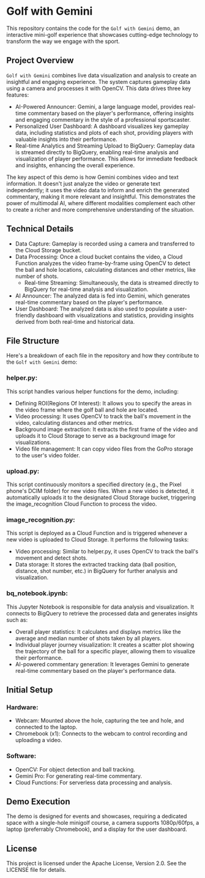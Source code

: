 # Golf with Gemini
This repository contains the code for the `Golf with Gemini` demo, an interactive mini-golf experience that showcases cutting-edge technology to transform the way we engage with the sport.

## Project Overview
`Golf with Gemini` combines live data visualization and analysis to create an insightful and engaging experience. The system captures gameplay data using a camera and processes it with OpenCV. This data drives three key features:

- AI-Powered Announcer: Gemini, a large language model, provides real-time commentary based on the player's performance, offering insights and engaging commentary in the style of a professional sportscaster.
- Personalized User Dashboard: A dashboard visualizes key gameplay data, including statistics and plots of each shot, providing players with valuable insights into their performance.
- Real-time Analytics and Streaming Upload to BigQuery: Gameplay data is streamed directly to BigQuery, enabling real-time analysis and visualization of player performance. This allows for immediate feedback and insights, enhancing the overall experience.

The key aspect of this demo is how Gemini combines video and text information. It doesn't just analyze the video or generate text independently; it uses the video data to inform and enrich the generated commentary, making it more relevant and insightful. This demonstrates the power of multimodal AI, where different modalities complement each other to create a richer and more comprehensive understanding of the situation.

## Technical Details
- Data Capture: Gameplay is recorded using a camera and transferred to the Cloud Storage bucket.
- Data Processing: Once a cloud bucket contains the video, a Cloud Function analyzes the video frame-by-frame using OpenCV to detect the ball and hole locations, calculating distances and other metrics, like number of shots.
    - Real-time Streaming: Simultaneously, the data is streamed directly to BigQuery for real-time analysis and visualization.
- AI Announcer: The analyzed data is fed into Gemini, which generates real-time commentary based on the player's performance.
- User Dashboard: The analyzed data is also used to populate a user-friendly dashboard with visualizations and statistics, providing insights derived from both real-time and historical data.

## File Structure
Here's a breakdown of each file in the repository and how they contribute to the `Golf with Gemini` demo:

### helper.py: 
This script handles various helper functions for the demo, including:

- Defining ROI(Regions Of Interest): It allows you to specify the areas in the video frame where the golf ball and hole are located.
- Video processing: It uses OpenCV to track the ball's movement in the video, calculating distances and other metrics.
- Background image extraction: It extracts the first frame of the video and uploads it to Cloud Storage to serve as a background image for visualizations.
- Video file management: It can copy video files from the GoPro storage to the user's video folder.

### upload.py: 
This script continuously monitors a specified directory (e.g., the Pixel phone's DCIM folder) for new video files. When a new video is detected, it automatically uploads it to the designated Cloud Storage bucket, triggering the image_recognition Cloud Function to process the video.

### image_recognition.py: 
This script is deployed as a Cloud Function and is triggered whenever a new video is uploaded to Cloud Storage. It performs the following tasks:

- Video processing: Similar to helper.py, it uses OpenCV to track the ball's movement and detect shots.
- Data storage: It stores the extracted tracking data (ball position, distance, shot number, etc.) in BigQuery for further analysis and visualization.

### bq_notebook.ipynb: 
This Jupyter Notebook is responsible for data analysis and visualization. It connects to BigQuery to retrieve the processed data and generates insights such as:

- Overall player statistics: It calculates and displays metrics like the average and median number of shots taken by all players.
- Individual player journey visualization: It creates a scatter plot showing the trajectory of the ball for a specific player, allowing them to visualize their performance.
- AI-powered commentary generation: It leverages Gemini to generate real-time commentary based on the player's performance data.

## Initial Setup
### Hardware:
- Webcam: Mounted above the hole, capturing the tee and hole, and connected to the laptop.
- Chromebook (x1): Connects to the webcam to control recording and uploading a video.

### Software:
- OpenCV: For object detection and ball tracking.
- Gemini Pro: For generating real-time commentary.
- Cloud Functions: For serverless data processing and analysis.

## Demo Execution
The demo is designed for events and showcases, requiring a dedicated space with a single-hole minigolf course, a camera supports 1080p/60fps, a laptop (preferrably Chromebook), and a display for the user dashboard.

## License
This project is licensed under the Apache License, Version 2.0. See the LICENSE file for details.
